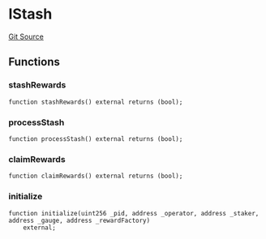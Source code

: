 # IStash
[Git Source](https://github.com/larrythecucumber321/protocol/blob/aabf2c9d4120808940fb3be9193cb66ea71ac351/contracts/plugins/assets/convex/vendor/ConvexInterfaces.sol)


## Functions
### stashRewards


```solidity
function stashRewards() external returns (bool);
```

### processStash


```solidity
function processStash() external returns (bool);
```

### claimRewards


```solidity
function claimRewards() external returns (bool);
```

### initialize


```solidity
function initialize(uint256 _pid, address _operator, address _staker, address _gauge, address _rewardFactory)
    external;
```

